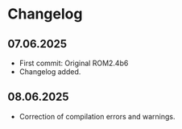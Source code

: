 # Changelog

## 07.06.2025
- First commit: Original ROM2.4b6
- Changelog added.

## 08.06.2025
- Correction of compilation errors and warnings.